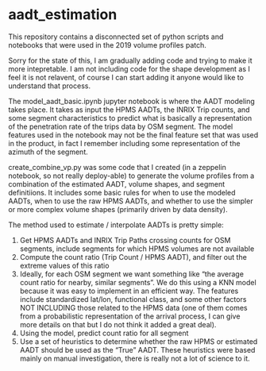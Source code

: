 # aadt_estimation
This repository contains a disconnected set of python scripts and notebooks that were used in the 2019 volume profiles patch. 

Sorry for the state of this, I am gradually adding code and trying to make it more intepretable. I am not including code for the shape development as I feel it is not relavent, of course I can start adding it anyone would like to understand that process. 

The model_aadt_basic.ipynb jupyter notebook is where the AADT modeling takes place. It takes as input the HPMS AADTs, the INRIX Trip counts, and some segment characteristics to predict what is basically a representation of the penetration rate of the trips data by OSM segment. The model features used in the notebook may not be the final feature set that was used in the product, in fact I remember including some representation of the azimuth of the segment. 

create_combine_vp.py was some code that I created (in a zeppelin notebook, so not really deploy-able) to generate the volume profiles from a combination of the estimated AADT, volume shapes, and segment definitiions. It includes some basic rules for when to use the modeled AADTs, when to use the raw HPMS AADTs, and whether to use the simpler or more complex volume shapes (primarily driven by data density). 

The method used to estimate / interpolate AADTs is pretty simple:
1. Get HPMS AADTs and INRIX Trip Paths crossing counts for OSM segments, include segments for which HPMS volumes are not available
2. Compute the count ratio (Trip Count / HPMS AADT), and filter out the extreme values of this ratio
3. Ideally, for each OSM segment we want something like “the average count ratio for nearby, similar segments”. We do this using a KNN model because it was easy to implement in an efficient way. The features include standardized lat/lon, functional class, and some other factors NOT INCLUDING those related to the HPMS data (one of them comes from a probabilistic representation of the arrival process, I can give more details on that but I do not think it added a great deal). 
4. Using the model, predict count ratio for all segment
5. Use a set of heuristics to determine whether the raw HPMS or estimated AADT should be used as the “True” AADT. These heuristics were based mainly on manual investigation, there is really not a lot of science to it. 
